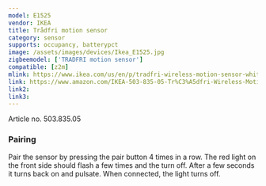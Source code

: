```yaml
---
model: E1525
vendor: IKEA
title: Trådfri motion sensor
category: sensor
supports: occupancy, batterypct
image: /assets/images/devices/Ikea_E1525.jpg
zigbeemodel: ['TRADFRI motion sensor']
compatible: [z2m]
mlink: https://www.ikea.com/us/en/p/tradfri-wireless-motion-sensor-white-50383505/
link: https://www.amazon.com/IKEA-503-835-05-Tr%C3%A5dfri-Wireless-Motion/dp/B07KM1Z11T
link2: 
link3: 
---
```

Article no. 503.835.05

### Pairing
Pair the sensor by pressing the pair button 4 times in a row.
The red light on the front side should flash a few times and the turn off.
After a few seconds it turns back on and pulsate. When connected, the light turns off. 
